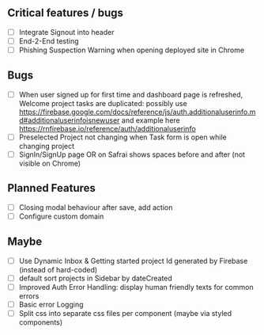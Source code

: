 ## Critical features / bugs

- [ ] Integrate Signout into header
- [ ] End-2-End testing
- [ ] Phishing Suspection Warning when opening deployed site in Chrome

## Bugs

- [ ] When user signed up for first time and dashboard page is refreshed, Welcome project tasks are duplicated: possibly use https://firebase.google.com/docs/reference/js/auth.additionaluserinfo.md#additionaluserinfoisnewuser and example here https://rnfirebase.io/reference/auth/additionaluserinfo
- [ ] Preselected Project not changing when Task form is open while changing project
- [ ] SignIn/SignUp page OR on Safrai shows spaces before and after (not visible on Chrome)

## Planned Features

- [ ] Closing modal behaviour after save, add action
- [ ] Configure custom domain

## Maybe

- [ ] Use Dynamic Inbox & Getting started project Id generated by Firebase (instead of hard-coded)
- [ ] default sort projects in Sidebar by dateCreated
- [ ] Improved Auth Error Handling: display human friendly texts for common errors
- [ ] Basic error Logging
- [ ] Split css into separate css files per component (maybe via styled components)
